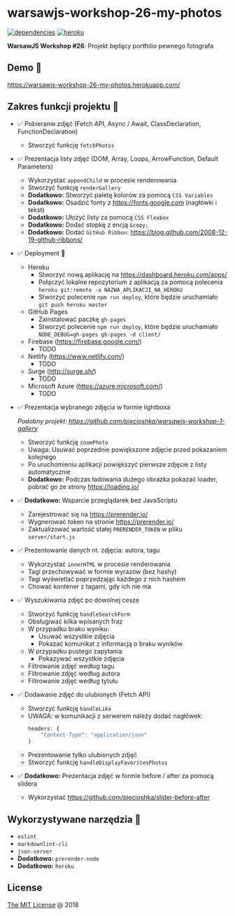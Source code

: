 # warsawjs-workshop-26-my-photos

[![dependencies](https://david-dm.org/piecioshka/warsawjs-workshop-26-my-photos.svg)](https://github.com/piecioshka/warsawjs-workshop-26-my-photos)
[![heroku](https://heroku-badge.herokuapp.com/?app=warsawjs-workshop-26-my-photos&style=flat&svg=1)](https://warsawjs-workshop-26-my-photos.herokuapp.com/)

**WarsawJS Workshop #26**: Projekt będący portfolio pewnego fotografa

## Demo :tada:

<https://warsawjs-workshop-26-my-photos.herokuapp.com/>

## Zakres funkcji projektu :memo:

* :white_check_mark: Pobieranie zdjęć (Fetch API, Async / Await, ClassDeclaration, FunctionDeclaration)
    + Stworzyć funkcję `fetchPhotos`
* :white_check_mark: Prezentacja listy zdjęć (DOM, Array, Loops, ArrowFunction, Default Parameters)
    + Wykorzystać `appendChild` w procesie renderowania
    + Stworzyć funkcję `renderGallery`
    + **Dodatkowo:** Stworzyć paletę kolorów za pomocą `CSS Variables`
    + **Dodatkowo:** Osadzić fonty z https://fonts.google.com (nagłówki i tekst)
    + **Dodatkowo:** Ułożyć listy za pomocą `CSS Flexbox`
    + **Dodatkowo:** Dodać stopkę z encją `&copy;`
    + **Dodatkowo:** Dodać `GitHub Ribbon`: https://blog.github.com/2008-12-19-github-ribbons/
* :white_check_mark: Deployment :rocket:
    + Heroku
        - Stworzyć nową aplikację na https://dashboard.heroku.com/apps/
        - Połączyć lokalne repozytorium z aplikacją za pomocą polecenia
            `heroku git:remote -a NAZWA_APLIKACJI_NA_HEROKU`
        - Stworzyć polecenie `npm run deploy`, które będzie uruchamiało
            `git push heroku master`
    + GitHub Pages
        - Zainstalować paczkę `gh-pages`
        - Stworzyć polecenie `npm run deploy`, które będzie uruchamiało
            `NODE_DEBUG=gh-pages gh-pages -d client/`
    + Firebase (https://firebase.google.com/)
        - TODO
    + Netlify (https://www.netlify.com/)
        - TODO
    + Surge (http://surge.sh/)
        - TODO
    + Microsoft Azure (https://azure.microsoft.com/)
        - TODO
* :white_check_mark: Prezentacja wybranego zdjęcia w formie lightboxa

    _Podobny projekt: https://github.com/piecioshka/warsawjs-workshop-1-gallery_

    + Stworzyć funkcję `zoomPhoto`
    + Uwaga: Usuwać poprzednie powiększone zdjęcie przed pokazaniem kolejnego
    + Po uruchomieniu aplikacji powiększyć pierwsze zdjęcie z listy automatycznie
    + **Dodatkowo:** Podczas ładowania dużego obrazka pokazać loader, pobrać
        go ze strony https://loading.io/
* :white_check_mark: **Dodatkowo:** Wsparcie przeglądarek bez JavaScriptu
    + Zarejestrować się na https://prerender.io/
    + Wygnerować token na stronie https://prerender.io/
    + Zaktualizować wartość stałej `PRERENDER_TOKEN` w pliku `server/start.js`
* :white_check_mark: Prezentowanie danych nt. zdjęcia: autora, tagu
    + Wykorzystać `innerHTML` w procesie renderowania
    + Tagi przechowywać w formie wyrazów (bez hashy)
    + Tagi wyświetlać poprzedzając każdego z nich hashem
    + Chować kontener z tagami, gdy ich nie ma
* :white_check_mark: Wyszukiwania zdjęć po dowolnej cesze
    + Stworzyć funkcję `handleSearchForm`
    + Obsługiwać kilka wpisanych fraz
    + W przypadku braku wyniku:
        - Usuwać wszystkie zdjęcia
        - Pokazać komunikat z informacją o braku wyników
    + W przypadku pustego zapytania:
        - Pokazywać wszystkie zdjęcia
    + Filtrowanie zdjęć według tagu
    + Filtrowanie zdjęć według autora
    + Filtrowanie zdjęć według tytułu
* :white_check_mark: Dodawanie zdjęć do ulubionych (Fetch API)
    + Stworzyć funkcję `handleLike`
    + UWAGA: w komunikacji z serwerem należy dodać nagłówek:
        ```js
        headers: {
            "Content-Type": "application/json"
        }
        ```
    + Prezentowanie tylko ulubionych zdjęć
    + Stworzyć funkcję `handleDisplayFavoritesPhotos`
* :white_check_mark: **Dodatkowo:** Prezentacja zdjęć w formie before / after za pomocą slidera
    + Wykorzystać https://github.com/piecioshka/slider-before-after

## Wykorzystywane narzędzia :hammer:

* `eslint`
* `markdownlint-cli`
* `json-server`
* **Dodatkowo:** `prerender-node`
* **Dodatkowo:** `heroku`

## License

[The MIT License](http://piecioshka.mit-license.org) @ 2018
